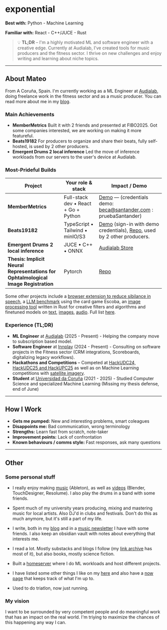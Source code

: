 # exponential

**Best with:** Python - Machine Learning 

**Familiar with:** React - C++/JUCE - Rust 

> 💡 **TL;DR** – I'm a highly motivated ML and software engineer with a creative edge. Currently at Audialab, I’ve created tools for music producers and the fitness sector. I thrive on new challenges and enjoy writing and learning about niche topics.

---

## About Mateo

From A Coruña, Spain. I'm currently working as a ML Engineer at [Audialab](https://audialab.com), doing freelance work in the fitness sector and as a music producer. You can read more about me in my [blog](https://blog.m19182.dev). 

### Main Achievements

- **MemberMetrics** Built it with 2 friends and presented at FIBO2025. Got some companies interested, we are working on making it more featureful.
- **Beats19182** For producers to organize and share their beats, fully self-hosted, is used by 2 other producers.
- **Emergent Drums 2 local inference** Led the move of inference workloads from our servers to the user's device at Audialab. 

### Most-Prideful Builds

| Project | Your role & stack | Impact / Demo |
|---------|-------------------|---------------|
| **MemberMetrics** | Full-stack dev • React + Go + Python | [Demo](https://app.mm.innplay.site) — (credentials demo: beca@santander.com : pruebaSantander) |
| **Beats19182** | TypeScript • Tailwind • minIO/S3 | [Demo](https://beats.m19182.dev) (sign-in with demo credentials), [Repo](https://github.com/mateo-mateos/beats19182), used by 2 other producers. |
| **Emergent Drums 2 local inference** | JUCE • C++ • ONNX | [Audialab Store](https://audialab.com/products/emergent-drums-2/) |
| **Thesis: Implicit Neural Representations for Ophtalmological Image Registration** | Pytorch | [Repo](https://github.com/mateo19182/IDIR-ollos/) |

Some other projects include a [browser extension to reduce sibilance in speech](https://github.com/mateo19182/Sibilance_Shredder), a [LLM benchmark](https://github.com/mateo19182/escobaBenchmark) using the card game Escoba, an [image processing tool](https://github.com/mateo19182/img-corroder) written in Rust for creative filters and algorithms and finetuned models on [text](https://github.com/mateo19182/bastos-finetune), [images](https://huggingface.co/mateo-19182/mosoco), [audio](https://huggingface.co/mateo-19182/all-the-breaks). Full list [here](https://blog.m19182.dev/projects).

### Experience (TL;DR)

- **ML Engineer** at [Audialab](https://audialab.com) (2025 - Present) - Helping the company move to subscription based model.
- **Software Engineer** at [Innplay](https://www.innplay.info/) (2024 - Present) - Consulting on software projects in the Fitness sector (CRM integrations, Scoreboards, digitalizing legacy workflows).
- **Hackathons and Competitions** – Competed at [HackUDC24, HackUDC25 and HackUPC25](https://devpost.com/mateo19182) as well as on Machine Learning competitions with [satellite imagery](https://github.com/mateo19182/floods_sa).
- **Student** at [Universidad da Coruña](https://www.udc.es) (2021 - 2025) - Studied Computer Science and specialized Machine Learning (Missing my thesis defense, end of June)

---

## How I Work

- **Gets me pumped:** New and interesting problems, smart coleagues
- **Disappoints me:** Bad communication, wrong terminology
- **Strengths:** Learn fast from scratch, note-taker
- **Improvement points:** Lack of confrontation
- **Known behaviours / comms style:** Fast responses, ask many questions

---

## Other

### Some personal stuff

- I really enjoy making [music](https://music.m19182.dev/) (Ableton), as well as [videos](https://www.youtube.com/@mateo_19182) (Blender, TouchDesigner, Resolume). I also play the drums in a band with some friends.

- Spent much of my university years producing, mixing and mastering music for local artists. Also DJ'd in clubs and festivals. Don't do this as much anymore, but it's still a part of my life.

- I write, both in my [blog](https://blog.m19182.dev/writings/) and in a [music newsletter](https://no-cosign.m19182.dev/) I have with some friends. I also keep an obsidian vault with notes about everything that interests me.

- I read a lot. Mostly substacks and blogs I follow (my [link archive](https://blog.m19182.dev/link-archive) has most of it), but also books, mostly science fiction.

- Built a [homeserver](https://blog.m19182.dev/writings/Building-my-Homelab) where I do ML workloads and host different projects.

- I have listed some other things I like on my [here](https://blog.m19182.dev/things-i-like) and also have a [now page](https://blog.m19182.dev/now) that keeps track of what I'm up to.

- Used to do triatlon, now just running.

### My vision

I want to be surrounded by very competent people and do meaningful work that has an impact on the real world. I'm triying to maximize the chances of this happening any way I can.